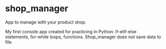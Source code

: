 # shop_manager
App to manage with your product shop.

My first console app created for practicing in Python: if-elif-else statements, for-while loops, functions.
Shop_manager does not save data to file.
